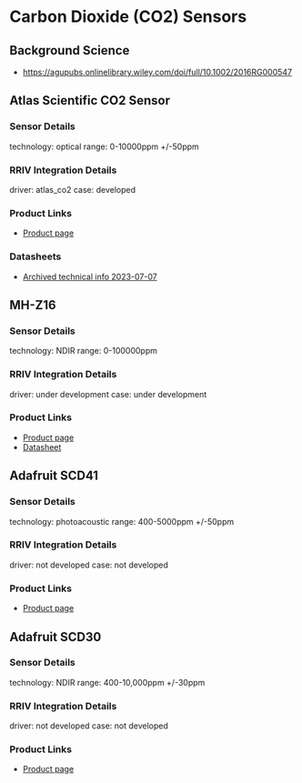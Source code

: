 # Carbon Dioxide (CO2) Sensors

## Background Science
* https://agupubs.onlinelibrary.wiley.com/doi/full/10.1002/2016RG000547

## Atlas Scientific CO2 Sensor
### Sensor Details
technology: optical
range: 0-10000ppm +/-50ppm

### RRIV Integration Details
driver: atlas_co2
case: developed

### Product Links
* [Product page]()

### Datasheets
* [Archived technical info 2023-07-07]()

## MH-Z16
### Sensor Details
technology: NDIR
range: 0-100000ppm 

### RRIV Integration Details
driver: under development
case: under development

### Product Links
* [Product page](https://sandboxelectronics.com/?product=100000ppm-mh-z16-ndir-co2-sensor-with-i2cuart-5v3-3v-interface-for-arduinoraspeberry-pi)
* [Datasheet](https://sandboxelectronics.com/wp-content/uploads/2018/08/Z16DS.pdf)


## Adafruit SCD41 	
### Sensor Details
technology: photoacoustic
range: 400-5000ppm  +/-50ppm

### RRIV Integration Details
driver: not developed
case: not developed

### Product Links
* [Product page](https://www.adafruit.com/product/5190)


## Adafruit SCD30
### Sensor Details
technology: NDIR
range: 400-10,000ppm +/-30ppm

### RRIV Integration Details
driver: not developed
case: not developed

### Product Links
* [Product page](https://www.adafruit.com/product/4867)

